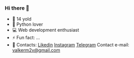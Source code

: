 ### Hi there 👋

<!--
**Valker-Vinicius/Valker-Vinicius** is a ✨ _special_ ✨ repository because its `README.md` (this file) appears on your GitHub profile.
-->

- 🧑 14 yold 
- 🐍 Python lover
- 💻 Web development enthusiast
- ⚡ Fun fact: ...
- 👥 Contacts:
[Likedin](https://www.linkedin.com/in/valker-vinicius/)
[Instagram](https://www.instagram.com/valker_vinicius/)
[Telegram](https://t.me/Devinicius)
Contact e-mail: valkerm2v@gmail.com
